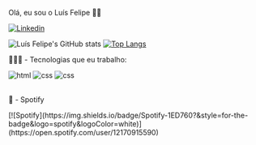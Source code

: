 Olá, eu sou o Luís Felipe 🖖🏻

[![Linkedin](https://img.shields.io/badge/LinkedIn-0077B5?style=for-the-badge&logo=linkedin&logoColor=white)](https://www.linkedin.com/in/lu%C3%ADs-felipe-ab24b3236/)

![Luís Felipe's GitHub stats](https://github-readme-stats.vercel.app/api?username=lflpe&show_icons=true&theme=merko)
[![Top Langs](https://github-readme-stats.vercel.app/api/top-langs/?username=lflpe)](https://github.com/anuraghazra/github-readme-stats)


👨🏻‍💻 - Tecnologias que eu trabalho:
<div style="display: inline_block">
    <img allign="center" alt="html" src="https://img.shields.io/badge/HTML5-E34F26?style=for-the-badge&logo=html5&logoColor=white">
    <img allign="center" alt="css" src="https://img.shields.io/badge/CSS3-1572B6?style=for-the-badge&logo=css3&logoColor=white">
    <img allign="center" alt="css" src="https://img.shields.io/badge/JavaScript-F7DF1E?style=for-the-badge&logo=javascript&logoColor=black">
</div>
</br>


🎵 - Spotify
<div style="display: inline_block">
[![Spotify](https://img.shields.io/badge/Spotify-1ED760?&style=for-the-badge&logo=spotify&logoColor=white)](https://open.spotify.com/user/12170915590)
</div>





